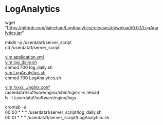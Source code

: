 # LogAnalytics

wget "https://github.com/jialechan/LogAnalytics/releases/download/0.0.1/LogAnalytics.jar"

mkdir -p /userdata1/server_script   
cd /userdata1/server_script   

[vim application.yml](https://gist.github.com/jialechan/7b545757ea70358d5e77770a5893ce3a)   
[vim log_daily.sh](https://gist.github.com/ae96910add7a9a13c9e0d314071ba5a7)   
chmod 700 log_daily.sh   
[vim LogAnalytics.sh](https://gist.github.com/c7fe0ac9da371e8fe285ee759e582d53)      
chmod 700 LogAnalytics.sh   

[vim /xxx/.../nginx.conf](https://gist.github.com/9d4b42d55a0321683d2c651d5dda0c37)   
/userdata1/software/nginx/sbin/nginx -s reload   
ls -l /userdata1/software/nginx/logs   

crontab -e   
00 00 * * * /userdata1/server_script/log_daily.sh   
00 01 * * * /userdata1/server_script/LogAnalytics.sh   
